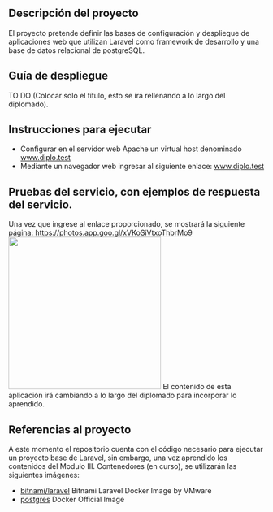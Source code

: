 ## Descripción del proyecto
El proyecto pretende definir las bases de configuración y despliegue de aplicaciones web que utilizan Laravel como framework de desarrollo y una base de datos relacional de postgreSQL.
## Guía de despliegue
TO DO
(Colocar solo el título, esto se irá rellenando a lo largo del diplomado).
## Instrucciones para ejecutar
- Configurar en el servidor web Apache un virtual host denominado www.diplo.test
- Mediante un navegador web ingresar al siguiente enlace: www.diplo.test
## Pruebas del servicio, con ejemplos de respuesta del servicio.
Una vez que ingrese al enlace proporcionado, se mostrará la siguiente página: https://photos.app.goo.gl/xVKoSiVtxoThbrMo9
<img src="[https://photos.app.goo.gl/xVKoSiVtxoThbrMo9](https://github.com/janckos/diplo/blob/98403e823d087d8847e774f991177fd2661c42e2/firstrun.jpg)" width="300" />
El contenido de esta aplicación irá cambiando a lo largo del diplomado para incorporar lo aprendido.
## Referencias al proyecto
A este momento el repositorio cuenta con el código necesario para ejecutar un proyecto base de Laravel, sin embargo, una vez aprendido los contenidos del Modulo III. Contenedores (en curso), se utilizarán las siguientes imágenes:
- [bitnami/laravel](https://hub.docker.com/r/bitnami/laravel/) Bitnami Laravel Docker Image by VMware 
- [postgres](https://hub.docker.com/_/postgres) Docker Official Image

